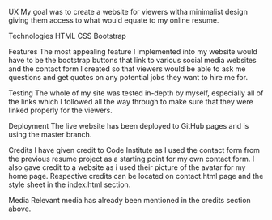 UX
    My goal was to create a website for viewers witha minimalist design giving them access to what would equate to my online resume.

Technologies
    HTML
    CSS
    Bootstrap

Features
    The most appealing feature I implemented into my website would have to be the bootstrap buttons that link to various social
    media websites and the contact form I created so that viewers would be able to ask me questions and get quotes on any potential
    jobs they want to hire me for.

Testing
    The whole of my site was tested in-depth by myself, especially all of the links which I followed all the way through to make sure
    that they were linked properly for the viewers.

Deployment
    The live website has been deployed to GitHub pages and is using the master branch.
    
Credits
    I have given credit to Code Institute as I used the contact form from the previous
    resume project as a starting point for my own contact form. I also gave credit to a website
    as i used their picture of the avatar for my home page. Respective credits can be located on
    contact.html page and the style sheet in the index.html section.

Media
    Relevant media has already been mentioned in the credits section above.
